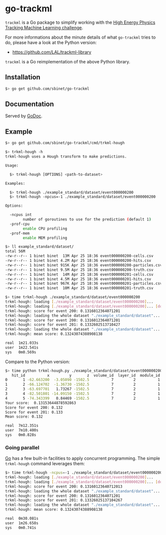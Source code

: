 # go-trackml

`trackml` is a Go package to simplify working with the [High Energy Physics Tracking Machine Learning challenge][kaggle_trachml].

For more informations about the minute details of what `go-trackml` tries to do, please have a look at the Python version:

- https://github.com/LAL/trackml-library

`trackml` is a Go reimplementation of the above Python library.

## Installation

```sh
$> go get github.com/sbinet/go-trackml
```

## Documentation

Served by [GoDoc](https://godoc.org/github.com/sbinet/go-trackml).

## Example

```sh
$> go get github.com/sbinet/go-trackml/cmd/trkml-hough

$> trkml-hough -h
trkml-hough uses a Hough transform to make predictions.

Usage:

  $> trkml-hough [OPTIONS] <path-to-dataset>

Examples:

  $> trkml-hough ./example_standard/dataset/event000000200
  $> trkml-hough -npcus=-1 ./example_standard/dataset/event000000200

Options:

  -ncpus int
    	number of goroutines to use for the prediction (default 1)
  -prof-cpu
    	enable CPU profiling
  -prof-mem
    	enable MEM profiling

$> ll example_standard/dataset/
total 56M
-rw-r--r-- 1 binet binet  13M Apr 25 18:36 event000000200-cells.csv
-rw-r--r-- 1 binet binet 4.2M Apr 25 18:36 event000000200-hits.csv
-rw-r--r-- 1 binet binet 915K Apr 25 18:36 event000000200-particles.csv
-rw-r--r-- 1 binet binet 9.5M Apr 25 18:36 event000000200-truth.csv
-rw-r--r-- 1 binet binet  14M Apr 25 18:36 event000000201-cells.csv
-rw-r--r-- 1 binet binet 4.5M Apr 25 18:36 event000000201-hits.csv
-rw-r--r-- 1 binet binet 967K Apr 25 18:36 event000000201-particles.csv
-rw-r--r-- 1 binet binet  10M Apr 25 18:36 event000000201-truth.csv

$> time trkml-hough ./example_standard/dataset/event000000200
trkml-hough: loading [./example_standard/dataset/event000000200]...
trkml-hough: loading [./example_standard/dataset/event000000200]... [done]
trkml-hough: score for event 200: 0.1316012364071201
trkml-hough: loading the whole dataset "./example_standard/dataset"...
trkml-hough: score for event 200: 0.1316012364071201
trkml-hough: score for event 201: 0.1332602513710427
trkml-hough: loading the whole dataset "./example_standard/dataset"... [done]
trkml-hough: mean score: 0.13243074388908138

real  1m21.033s
user  1m22.541s
sys	  0m0.569s
```

Compare to the Python version:

```sh
$> time python trkml-hough.py ./example_standard/dataset/event000000200
   hit_id          x         y       z  volume_id  layer_id  module_id
0       1 -62.663200  -3.05090 -1502.5          7         2          1
1       2 -66.124702  -1.36730 -1502.5          7         2          1
2       3 -63.697701   1.73267 -1502.5          7         2          1
3       4 -82.501801 -14.09150 -1502.5          7         2          1
4       5 -74.343399   0.84469 -1502.5          7         2          1
Your score:  0.13153644878592863
Score for event 200: 0.132
Score for event 201: 0.133
Mean score: 0.132

real  7m12.351s
user  7m10.400s
sys	  0m0.828s
```

### Going parallel

[Go](https://golang.org) has a few built-in facilities to apply concurrent programming.
The simple `trkml-hough` command leverages them:

```sh
$> time trkml-hough -ncpus=-1 ./example_standard/dataset/event000000200
trkml-hough: loading [./example_standard/dataset/event000000200]...
trkml-hough: loading [./example_standard/dataset/event000000200]... [done]
trkml-hough: score for event 200: 0.13160123640712013
trkml-hough: loading the whole dataset "./example_standard/dataset"...
trkml-hough: score for event 200: 0.1316012364071201
trkml-hough: score for event 201: 0.13326025137104267
trkml-hough: loading the whole dataset "./example_standard/dataset"... [done]
trkml-hough: mean score: 0.13243074388908138

real  0m30.081s
user  1m26.658s
sys	  0m0.741s
```

[cern]: https://home.cern
[lhc]: https://home.cern/topics/large-hadron-collider
[kaggle_trachml]: https://www.kaggle.com/c/trackml-particle-identification

